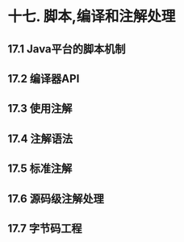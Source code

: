 # 十七. 脚本,编译和注解处理

## 17.1 Java平台的脚本机制



## 17.2 编译器API



## 17.3 使用注解



## 17.4 注解语法



## 17.5 标准注解



## 17.6 源码级注解处理



## 17.7 字节码工程